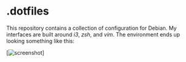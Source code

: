 .dotfiles
=========
This repository contains a collection of configuration for Debian. My interfaces are built around *i3*, *zsh*, and *vim*. The environment ends up looking something like this:

[![screenshot](https://github.com/altercation/solarized/raw/master/img/solarized-yinyang.pn://github.com/denten/.dotfiles/blob/master/layoutidea.png)]

